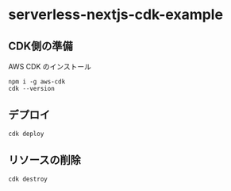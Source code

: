 # serverless-nextjs-cdk-example

## CDK側の準備

AWS CDK のインストール

```shell
npm i -g aws-cdk
cdk --version
```

## デプロイ

```shell
cdk deploy
```

## リソースの削除

```shell
cdk destroy
```
